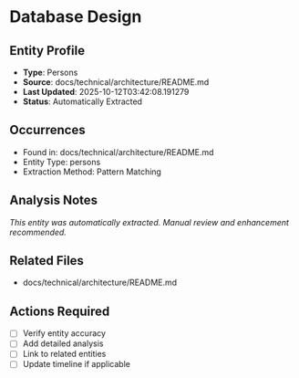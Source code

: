 # Database Design

## Entity Profile
- **Type**: Persons
- **Source**: docs/technical/architecture/README.md
- **Last Updated**: 2025-10-12T03:42:08.191279
- **Status**: Automatically Extracted

## Occurrences
- Found in: docs/technical/architecture/README.md
- Entity Type: persons
- Extraction Method: Pattern Matching

## Analysis Notes
*This entity was automatically extracted. Manual review and enhancement recommended.*

## Related Files
- docs/technical/architecture/README.md

## Actions Required
- [ ] Verify entity accuracy
- [ ] Add detailed analysis
- [ ] Link to related entities
- [ ] Update timeline if applicable
